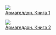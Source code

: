 ![](/books/sf_space/Аллан%20Коул/Армагеддон.%20Книга%201.jpg)  
[Армагеддон. Книга 1](/books/sf_space/Аллан%20Коул/Армагеддон.%20Книга%201)

![](/books/sf_space/Аллан%20Коул/Армагеддон.%20Книга%202.jpg)  
[Армагеддон. Книга 2](/books/sf_space/Аллан%20Коул/Армагеддон.%20Книга%202)
